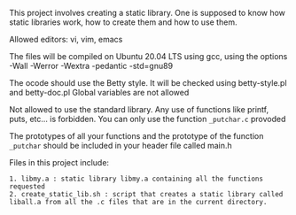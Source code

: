 This project involves creating a static library. One is supposed to know how static libraries work, how to create them and how to use them.

Allowed editors: vi, vim, emacs

The files will be compiled on Ubuntu 20.04 LTS using gcc, using the options -Wall -Werror -Wextra -pedantic -std=gnu89

The ocode should use the Betty style. It will be checked using betty-style.pl and betty-doc.pl
Global variables are not allowed

Not allowed to use the standard library. Any use of functions like printf, puts, etc… is forbidden. You can only use the function `_putchar.c` provoded

The prototypes of all your functions and the prototype of the function` _putchar` should be included in your header file called main.h

Files in this project include:

	1. libmy.a : static library libmy.a containing all the functions requested
	2. create_static_lib.sh : script that creates a static library called liball.a from all the .c files that are in the current directory. 

